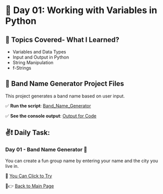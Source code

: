 # 📅 Day 01: Working with Variables in Python  

## 📌 Topics Covered- What I Learned?
- Variables and Data Types  
- Input and Output in Python
- String Manipulation
- f-Strings

## 🎸 Band Name Generator Project Files 

This project generates a band name based on user input.  

✅ **Run the script**: [Band_Name_Generator](https://github.com/busraatasoy/100-Days-of-Code-in-Python/blob/main/Day%2001%3A/Band_Name_Generator.py)

✅ **See the console output**: [Output for Code](https://github.com/busraatasoy/100-Days-of-Code-in-Python/blob/main/Day%2001%3A/BandNameGenerator.gif )



## ✌❗ Daily Task:

### Day 01 - Band Name Generator 🎸
You can create a fun group name by entering your name and the city you live in.

🔗 [You Can Click to Try](https://busraatasoy.github.io/100-Days-of-Code-in-Python/)




🔗👉 [Back to Main Page](https://github.com/busraatasoy/100-Days-of-Code-in-Python)
